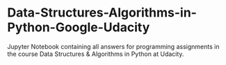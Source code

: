 # Data-Structures-Algorithms-in-Python-Google-Udacity
Jupyter Notebook containing all answers for programming assignments in the course Data Structures &amp; Algorithms in Python at Udacity.
